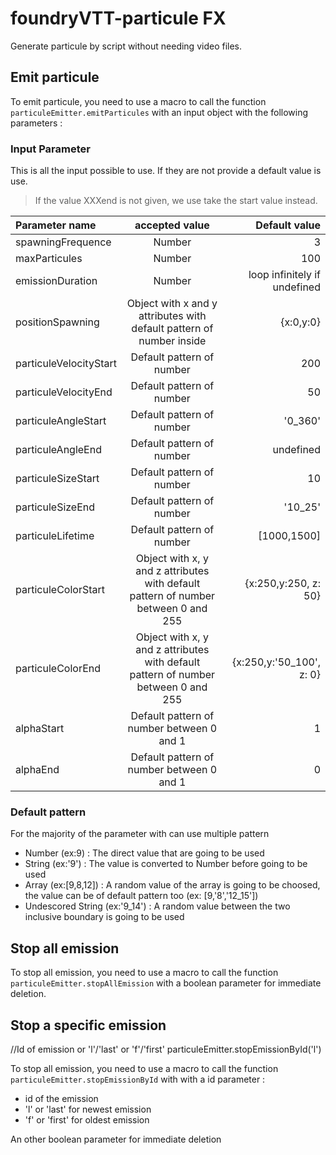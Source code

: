 # foundryVTT-particule FX

Generate particule by script without needing video files.

## Emit particule
To emit particule, you need to use a macro to call the function ```particuleEmitter.emitParticules``` with an input object with the following parameters :

### Input Parameter
This is all the input possible to use. If they are not provide a default value is use.
> If the value XXXend is not given, we use take the start value instead.

| Parameter name  | accepted value          | Default value |
| :--------------- |:---------------:| -----:|
|        spawningFrequence         |             Number                                                                                 |    3          |
|        maxParticules             |             Number                                                                                 |   100         |
|        emissionDuration          |             Number                                                                                 |   loop infinitely if undefined       |
|        positionSpawning          |             Object with x and y attributes with default pattern of number inside                   |   {x:0,y:0}   |
|        particuleVelocityStart    |             Default pattern of number                                                              |   200         |
|       particuleVelocityEnd       |             Default pattern of number                                                              |   50          |
|        particuleAngleStart       |             Default pattern of number                                                              |   '0_360'     |
|        particuleAngleEnd         |             Default pattern of number                                                              |   undefined   |
|        particuleSizeStart        |             Default pattern of number                                                              |   10          |
|        particuleSizeEnd          |             Default pattern of number                                                              |   '10_25'     |
|        particuleLifetime         |             Default pattern of number                                                              |    [1000,1500]    |
|        particuleColorStart       |             Object with x, y and z attributes with default pattern of number between 0 and 255     |   {x:250,y:250, z: 50}    |
|        particuleColorEnd         |             Object with x, y and z attributes with default pattern of number between 0 and 255     |   {x:250,y:'50_100', z: 0}    |
|        alphaStart                |             Default pattern of number between 0 and 1                                              |   1           |
|        alphaEnd                  |             Default pattern of number between 0 and 1                                              |   0           |


### Default pattern
For the majority of the parameter with can use multiple pattern
* Number (ex:9)                   : The direct value that are going to be used
* String (ex:'9')                 : The value is converted to Number before going to be used
* Array  (ex:[9,8,12])            : A random value of the array is going to be choosed, the value can be of default pattern too (ex: [9,'8','12_15'])
* Undescored String (ex:'9_14')   : A random value between the two inclusive boundary is going to be used


## Stop all emission
To stop all emission, you need to use a macro to call the function ```particuleEmitter.stopAllEmission``` with a boolean parameter for immediate deletion.


## Stop a specific emission
//Id of emission or 'l'/'last' or 'f'/'first'
particuleEmitter.stopEmissionById('l')

To stop all emission, you need to use a macro to call the function ```particuleEmitter.stopEmissionById``` with with a id parameter :
* id of the emission
* 'l' or 'last' for newest emission
* 'f' or 'first' for oldest emission

An other boolean parameter for immediate deletion